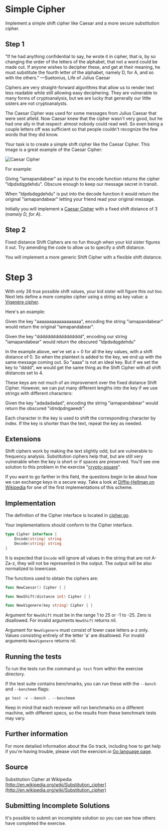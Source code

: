 #  Simple Cipher

Implement a simple shift cipher like Caesar and a more secure
substitution cipher.

##  Step 1

"If he had anything confidential to say, he wrote it in cipher, that
is, by so changing the order of the letters of the alphabet, that not
a word could be made out. If anyone wishes to decipher these, and get
at their meaning, he must substitute the fourth letter of the
alphabet, namely D, for A, and so with the others."  —Suetonius, Life
of Julius Caesar

Ciphers are very straight-forward algorithms that allow us to render
text less readable while still allowing easy deciphering. They are
vulnerable to many forms of cryptoanalysis, but we are lucky that
generally our little sisters are not cryptoanalysts.

The Caesar Cipher was used for some messages from Julius Caesar that
were sent afield. Now Caesar knew that the cipher wasn't very good,
but he had one ally in that respect: almost nobody could read well. So
even being a couple letters off was sufficient so that people couldn't
recognize the few words that they did know.

Your task is to create a simple shift cipher like the Caesar Cipher.
This image is a great example of the Caesar Cipher:

![Caesar Cipher][1]

For example:

Giving "iamapandabear" as input to the encode function returns the
cipher "ldpdsdqgdehdu". Obscure enough to keep our message secret in
transit.

When "ldpdsdqgdehdu" is put into the decode function it would return
the original "iamapandabear" letting your friend read your original
message.

Initially you will implement a [Caesar Cipher][cc] with a fixed shift
distance of 3 (*namely D, for A*).

## Step 2

Fixed distance Shift Ciphers are no fun though when your kid sister
figures it out. Try amending the code to allow us to specify a shift
distance.

You will implement a more generic Shift Cipher with a flexible shift
distance.

# Step 3

With only 26 true possible shift values, your kid sister will figure
this out too. Next lets define a more complex cipher using a string as
key value: a [Vigenère cipher][vc].

Here's an example:

Given the key "aaaaaaaaaaaaaaaaaa", encoding the string
"iamapandabear" would return the original "iamapandabear".

Given the key "ddddddddddddddddd", encoding our string "iamapandabear"
would return the obscured "ldpdsdqgdehdu"

In the example above, we've set a = 0 for all the key values, with a
shift distance of 0. So when the plaintext is added to the key, we end
up with the same message coming out. So "aaaa" is not an ideal
key. But if we set the key to "dddd", we would get the same thing as
the Shift Cipher with all shift distances set to 4.

These keys are not much of an improvement over the fixed distance Shift
Cipher. However, we can put many different lengths into the key if we
use strings with different characters:

Given the key "adadadadad", encoding the string "iamapandabear" would
return the obscured "idmdpdngaeedr".

Each character in the key is used to shift the corresponding character
by index. If the key is shorter than the text, repeat the key as
needed.

## Extensions

Shift ciphers work by making the text slightly odd, but are vulnerable
to frequency analysis. Substitution ciphers help that, but are still
very vulnerable when the key is short or if spaces are
preserved. You'll see one solution to this problem in the exercise
"[crypto-square](https://github.com/exercism/go/tree/master/exercises/crypto-square)".

If you want to go farther in this field, the questions begin to be
about how we can exchange keys in a secure way. Take a look at
[Diffie-Hellman on Wikipedia][dh] for one of the first implementations
of this scheme.

[1]: https://upload.wikimedia.org/wikipedia/commons/thumb/4/4a/Caesar_cipher_left_shift_of_3.svg/320px-Caesar_cipher_left_shift_of_3.svg.png
[cc]: https://en.wikipedia.org/wiki/Caesar_cipher
[vc]: https://en.wikipedia.org/wiki/Vigen%C3%A8re_cipher
[dh]: https://en.wikipedia.org/wiki/Diffie%E2%80%93Hellman_key_exchange

## Implementation

The definition of the Cipher interface is located in
[cipher.go](./cipher.go).

Your implementations should conform to the Cipher interface.

```go
type Cipher interface {
    Encode(string) string
    Decode(string) string
}
```

It is expected that `Encode` will ignore all values in the string that
are not A-Za-z, they will not be represented in the output. The output
will be also normalized to lowercase.

The functions used to obtain the ciphers are:

```go
func NewCaesar() Cipher { }

func NewShift(distance int) Cipher { }

func NewVigenere(key string) Cipher { }
```

Argument for `NewShift` must be in the range 1 to 25 or -1 to -25.
Zero is disallowed.  For invalid arguments `NewShift` returns nil.

Argument for `NewVigenere` must consist of lower case letters a-z
only.  Values consisting entirely of the letter 'a' are disallowed.
For invalid arguments `NewVigenere` returns nil.



## Running the tests

To run the tests run the command `go test` from within the exercise directory.

If the test suite contains benchmarks, you can run these with the `--bench` and `--benchmem`
flags:

    go test -v --bench . --benchmem

Keep in mind that each reviewer will run benchmarks on a different machine, with
different specs, so the results from these benchmark tests may vary.

## Further information

For more detailed information about the Go track, including how to get help if
you're having trouble, please visit the exercism.io [Go language page](http://exercism.io/languages/go/resources).

## Source

Substitution Cipher at Wikipedia [http://en.wikipedia.org/wiki/Substitution_cipher](http://en.wikipedia.org/wiki/Substitution_cipher)

## Submitting Incomplete Solutions
It's possible to submit an incomplete solution so you can see how others have completed the exercise.
